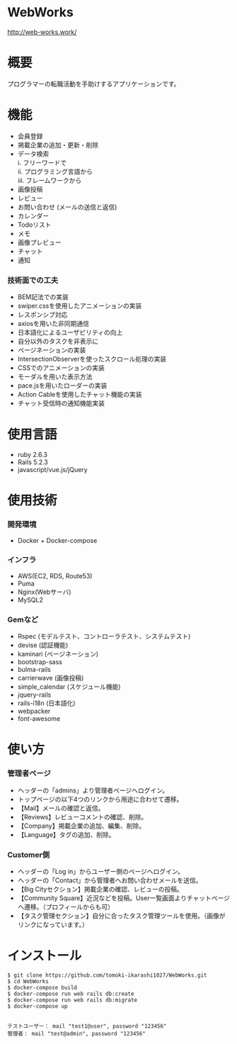 # WebWorks
http://web-works.work/
# 概要
 プログラマーの転職活動を手助けするアプリケーションです。
 
# 機能
* 会員登録  
* 掲載企業の追加・更新・削除  
* データ検索  
  ⅰ. フリーワードで  
  ⅱ. プログラミング言語から  
  ⅲ. フレームワークから  
* 画像投稿  
* レビュー  
* お問い合わせ (メールの送信と返信)  
* カレンダー  
* Todoリスト  
* メモ  
* 画像プレビュー  
* チャット  
* 通知

### 技術面での工夫  
* BEM記法での実装  
* swiper.cssを使用したアニメーションの実装  
* レスポンシブ対応  
* axiosを用いた非同期通信  
* 日本語化によるユーザビリティの向上  
* 自分以外のタスクを非表示に  
* ページネーションの実装
* IntersectionObserverを使ったスクロール処理の実装  
* CSSでのアニメーションの実装  
* モーダルを用いた表示方法  
* pace.jsを用いたローダーの実装  
* Action Cableを使用したチャット機能の実装  
* チャット受信時の通知機能実装


# 使用言語
* ruby 2.6.3  
* Rails 5.2.3  
* javascript/vue.js/jQuery 

# 使用技術
### 開発環境
* Docker + Docker-compose

### インフラ
* AWS(EC2, RDS, Route53)
* Puma
* Nginx(Webサーバ)  
* MySQL2

### Gemなど
* Rspec (モデルテスト、コントローラテスト、システムテスト)  
* devise (認証機能)  
* kaminari (ページネーション)  
* bootstrap-sass  
* bulma-rails
* carrierwave (画像投稿)    
* simple_calendar (スケジュール機能)  
* jquery-rails  
* rails-i18n (日本語化)  
* webpacker
* font-awesome  

# 使い方
### 管理者ページ
* ヘッダーの「admins」より管理者ページへログイン。
* トップページの以下4つのリンクから用途に合わせて遷移。    
* 【Mail】メールの確認と返信。  
* 【Reviews】レビューコメントの確認、削除。  
* 【Company】掲載企業の追加、編集、削除。  
* 【Language】タグの追加、削除。

### Customer側
* ヘッダーの「Log in」からユーザー側のページへログイン。  
* ヘッダーの「Contact」から管理者へお問い合わせメールを送信。
* 【Big Cityセクション】掲載企業の確認、レビューの投稿。  
* 【Community Square】近況などを投稿。User一覧画面よりチャットページへ遷移。（プロフィールからも可）
* 【タスク管理セクション】自分に合ったタスク管理ツールを使用。（画像がリンクになっています。）  

# インストール
 ```
$ git clone https://github.com/tomoki-ikarashi1027/WebWorks.git
$ cd WebWorks
$ docker-compose build
$ docker-compose run web rails db:create
$ docker-compose run web rails db:migrate
$ docker-compose up


テストユーザー： mail "test1@user", password "123456"
管理者： mail "test@admin", password "123456"
```
